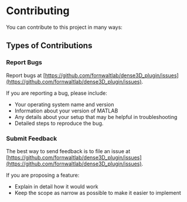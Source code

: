 # Contributing
You can contribute to this project in many ways:

## Types of Contributions

### Report Bugs
Report bugs at [https://github.com/fornwaltlab/dense3D_plugin/issues](https://github.com/fornwaltlab/dense3D_plugin/issues).

If you are reporting a bug, please include:
* Your operating system name and version
* Information about your version of MATLAB
* Any details about your setup that may be helpful in troubleshooting
* Detailed steps to reproduce the bug.

### Submit Feedback
The best way to send feedback is to file an issue at [https://github.com/fornwaltlab/dense3D_plugin/issues](https://github.com/fornwaltlab/dense3D_plugin/issues).

If you are proposing a feature:
* Explain in detail how it would work
* Keep the scope as narrow as possible to make it easier to implement

